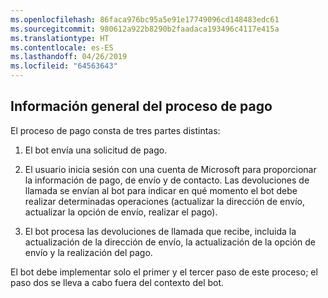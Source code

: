 ```yaml
---
ms.openlocfilehash: 86faca976bc95a5e91e17749096cd148483edc61
ms.sourcegitcommit: 980612a922b8290b2faadaca193496c4117e415a
ms.translationtype: HT
ms.contentlocale: es-ES
ms.lasthandoff: 04/26/2019
ms.locfileid: "64563643"
---
```

## <a name="payment-process-overview"></a>Información general del proceso de pago

El proceso de pago consta de tres partes distintas:

1. El bot envía una solicitud de pago.

2. El usuario inicia sesión con una cuenta de Microsoft para proporcionar la información de pago, de envío y de contacto. Las devoluciones de llamada se envían al bot para indicar en qué momento el bot debe realizar determinadas operaciones (actualizar la dirección de envío, actualizar la opción de envío, realizar el pago).

3. El bot procesa las devoluciones de llamada que recibe, incluida la actualización de la dirección de envío, la actualización de la opción de envío y la realización del pago. 

El bot debe implementar solo el primer y el tercer paso de este proceso; el paso dos se lleva a cabo fuera del contexto del bot. 
